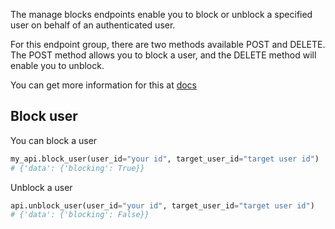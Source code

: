 The manage blocks endpoints enable you to block or unblock a specified user on behalf of an authenticated user.

For this endpoint group, there are two methods available POST and DELETE. The POST method allows you to block a user, and the DELETE method will enable you to unblock.

You can get more information for this at [docs](https://developer.twitter.com/en/docs/twitter-api/users/blocks/introduction)

## Block user

You can block a user

```python
my_api.block_user(user_id="your id", target_user_id="target user id")
# {'data': {'blocking': True}}
```

Unblock a user

```python
api.unblock_user(user_id="your id", target_user_id="target user id")
# {'data': {'blocking': False}}
```
